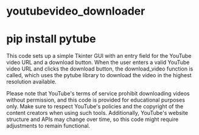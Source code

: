 # youtubevideo_downloader
# pip install pytube
This code sets up a simple Tkinter GUI with an entry field for the YouTube video URL and a download button. When the user enters a valid YouTube video URL and clicks the download button, the download_video function is called, which uses the pytube library to download the video in the highest resolution available.

Please note that YouTube's terms of service prohibit downloading videos without permission, and this code is provided for educational purposes only. Make sure to respect YouTube's policies and the copyright of the content creators when using such tools. Additionally, YouTube's website structure and APIs may change over time, so this code might require adjustments to remain functional.

